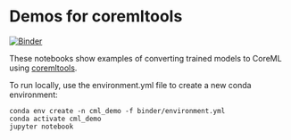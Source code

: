 # Demos for coremltools

[![Binder](https://mybinder.org/badge_logo.svg)](https://mybinder.org/v2/gh/ContinuumIO/coreml-demo/HEAD)

These notebooks show examples of converting trained models to CoreML using [coremltools](https://coremltools.readme.io/docs).

To run locally, use the environment.yml file to create a new conda environment:

```
conda env create -n cml_demo -f binder/environment.yml
conda activate cml_demo
jupyter notebook
```

